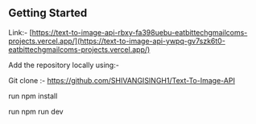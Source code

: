 

## Getting Started

Link:- [https://text-to-image-api-rbxy-fa398uebu-eatbittechgmailcoms-projects.vercel.app/](https://text-to-image-api-ywpq-gv7szk6t0-eatbittechgmailcoms-projects.vercel.app/)

Add the repository locally using:- 

Git clone :- https://github.com/SHIVANGISINGH1/Text-To-Image-API

run npm install 

run npm run dev 


